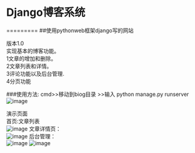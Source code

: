 # Django博客系统
=========
##使用pythonweb框架django写的网站

版本1.0<br>
实现基本的博客功能。<br>
1文章的增加和删除。<br>
2文章列表和详情。 <br>
3评论功能以及后台管理.<br>
4分页功能<br>


###使用方法: cmd>>移动到biog目录 >>输入 python manage.py runserver<br>
![image](https://github.com/HuRuWo/Django/blob/master/QQ%E6%88%AA%E5%9B%BE20160703122035.png)

演示页面<br>
首页:文章列表<br>
![image](https://github.com/HuRuWo/Django/blob/master/QQ%E6%88%AA%E5%9B%BE20160703122048.png)
文章详情页：<br>
![image](https://github.com/HuRuWo/Django/blob/master/QQ%E6%88%AA%E5%9B%BE20160703122113.png)
后台管理：<br>
![image](https://github.com/HuRuWo/Django/blob/master/QQ%E6%88%AA%E5%9B%BE20160703122134.png)
![image](https://github.com/HuRuWo/Django/blob/master/QQ%E6%88%AA%E5%9B%BE20160703122148.png)
